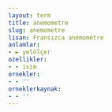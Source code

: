 ```yaml
---
layout: term
title: anemometre
slug: anemometre
lisan: Fransızca anémomètre
anlamlar:
- ► yelölçer
ozellikler:
- - isim
ornekler:
- - ''
orneklerkaynak:
- - ''
---
```

